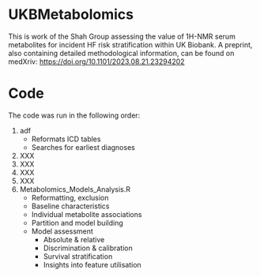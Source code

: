 # UKBMetabolomics
This is work of the Shah Group assessing the value of 1H-NMR serum metabolites for incident HF risk stratification within UK Biobank. A preprint, also containing detailed methodological information, can be found on medXriv: https://doi.org/10.1101/2023.08.21.23294202

# Code
The code was run in the following order:
1. adf
   - Reformats ICD tables
   - Searches for earliest diagnoses
2. XXX
3. XXX
4. XXX
5. XXX
6. Metabolomics_Models_Analysis.R
   - Reformatting, exclusion
   - Baseline characteristics
   - Individual metabolite associations
   - Partition and model building
   - Model assessment
        - Absolute & relative
        - Discrimination & calibration
        - Survival stratification
        - Insights into feature utilisation
